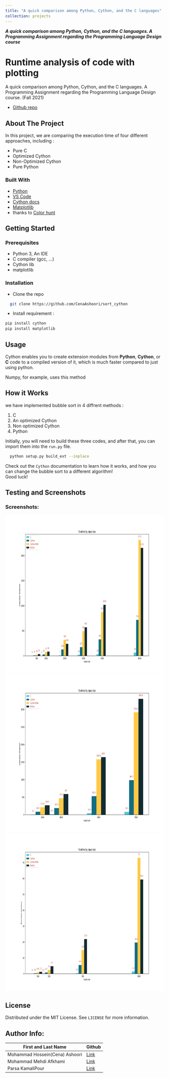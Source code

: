 ```yaml
---
title: "A quick comparison among Python, Cython, and the C languages"
collection: projects
---
```

***A quick comparison among Python, Cython, and the C languages. A Programming Assignment regarding the Programming Language Design course***

# Runtime analysis of code with plotting
A quick comparison among Python, Cython, and the C languages.
A Programming Assignment regarding the Programming Language Design course.
(Fall 2021)

* [Github repo](https://github.com/CenaAshoori/sort_cython)
  

<!-- TABLE OF CONTENTS
<details open="open">
  <summary>Table of Contents</summary>
  <ol>
    <li>
      <a href="#about-the-project">About The Project</a>
      <ul>
        <li><a href="#built-with">Built With</a></li>
      </ul>
    </li>
    <li>
      <a href="#getting-started">Getting Started</a>
      <ul>
        <li><a href="#prerequisites">Prerequisites</a></li>
        <li><a href="#installation">Installation</a></li>
      </ul>
    </li>
    <li><a href="#usage">Usage</a></li>
    <li><a href="#how-it-works">How it Works</a></li>
    <li><a href="#testing-and-screenshots">Testing and Screenshots</a></li>
    <li><a href="#license">License</a></li>
  </ol>
</details> -->



<!-- ABOUT THE PROJECT -->

## About The Project
In this project, we are comparing the execution time of four different approaches, including :
- Pure C
- Optimized Cython
- Non-Optimized Cython
- Pure Python

### Built With


* [Python](https://www.python.org)
* [VS Code](https://code.visualstudio.com)
* [Cython docs](https://cython.org/#documentation)
* [Matplotlib](https://matplotlib.org/stable/gallery/index.html)
* thanks to [Color hunt](https://colorhunt.co)



<!-- GETTING STARTED -->
## Getting Started

### Prerequisites

* Python 3, An IDE 
* C compiler (gcc, ...)
* Cython lib
* matplotlib 

### Installation

- Clone the repo
 ```sh
   git clone https://github.com/CenaAshoori/sort_cython
 ``` 

- Install requirement :
```bash
pip install cython
pip install matplotlib
```

<!-- USAGE EXAMPLES -->
## Usage
Cython enables you to create extension modules from **Python**, **Cython**, or **C** code to a compiled version of it, which is much faster compared to just using python. 

Numpy, for example, uses this method  


  
## How it Works
we have implemented bubble sort in 4 diffrent methods : 
1. C
2. An optimized Cython
3. Non optimized Cython
4. Python
  
 
Initially, you will need to build these three codes, and after that, you can import them into the `run.py` file.  

```bash
  python setup.py build_ext --inplace
```
  
Check out the `Cython` documentation to learn how it works, and how you can change the bubble sort to a different algorithm!  
Good luck!
  
## Testing and Screenshots  
  
  
  ### Screenshots:  
  
  <img src="https://raw.githubusercontent.com/CenaAshoori/sort_cython/main/doc/plot/Figure_2.png" width="875" height="500">
  <img src="https://raw.githubusercontent.com/CenaAshoori/sort_cython/main/doc/plot/big_input.png" width="875" height="500">
  <img src="https://raw.githubusercontent.com/CenaAshoori/sort_cython/main/doc/plot/small_input.png" width="875" height="500">
  
  
<!-- LICENSE -->
## License

Distributed under the MIT License. See `LICENSE` for more information.


  

## Author Info:  

| First and Last Name            | Github                                  |
| ------------------------------ | --------------------------------------- |
| Mohammad Hossein(Cena) Ashoori | [Link](https://github.com/CenaAshoori)  |
| Mohammad Mehdi Afkhami         | [Link](https://github.com/mohmehdi)     |
| Parsa KamaliPour               | [Link](https://github.com/benymaxparsa) |






<!-- MARKDOWN LINKS & IMAGES -->
<!-- https://www.markdownguide.org/basic-syntax/#reference-style-links -->
<!-- [contributors-shield]: https://img.shields.io/github/contributors/CenaAshoori/sort_cython?style=for-the-badge
[contributors-url]: https://github.com/CenaAshoori/sort_cython/graphs/contributors
[forks-shield]: https://img.shields.io/github/forks/CenaAshoori/sort_cython?style=for-the-badge
[forks-url]: https://github.com/CenaAshoori/sort_cython/network/members
[stars-shield]: https://img.shields.io/github/stars/CenaAshoori/sort_cython?style=for-the-badge
[stars-url]: https://github.com/CenaAshoori/sort_cython/stargazers
[issues-shield]: https://img.shields.io/github/issues/CenaAshoori/sort_cython?style=for-the-badge
[issues-url]: https://github.com/CenaAshoori/sort_cython/issues
[issues-closed-shield]: https://img.shields.io/github/issues-closed/CenaAshoori/sort_cython?style=for-the-badge
[issues-closed-url]: https://github.com/CenaAshoori/sort_cython/issues?q=is%3Aissue+is%3Aclosed
[pull-req-shield]: https://img.shields.io/github/issues-pr/CenaAshoori/sort_cython?style=for-the-badge
[pull-req-url]: https://github.com/CenaAshoori/sort_cython/pulls
[pull-closed-shield]: https://img.shields.io/github/issues-pr-closed/CenaAshoori/sort_cython?style=for-the-badge
[pull-closed-url]: https://github.com/CenaAshoori/sort_cython/pulls?q=is%3Apr+is%3Aclosed
[milestones-shield]: https://img.shields.io/github/milestones/all/CenaAshoori/sort_cython?style=for-the-badge
[milestones-url]: https://github.com/CenaAshoori/sort_cython/milestones
[license-shield]: https://img.shields.io/github/license/CenaAshoori/sort_cython?style=for-the-badge
[license-url]: https://github.com/CenaAshoori/sort_cython/blob/main/LICENSE
 -->
